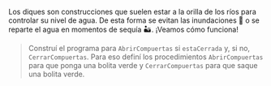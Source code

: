 <gs-attire attire-url="https://raw.githubusercontent.com/MumukiProject/mumuki-guia-gobstones-hidrica/master/assets/attires/config_1581700301376.json"></gs-attire>

Los diques son construcciones que suelen estar a la orilla de los ríos para controlar su nivel de agua. De esta forma se evitan las inundaciones :ocean: o se reparte el agua en momentos de sequía :desert:. ¡Veamos cómo funciona! 

> Construí el programa para `AbrirCompuertas` si `estaCerrada` y, si no, `CerrarCompuertas`. Para eso definí los procedimientos `AbrirCompuertas` para que ponga una bolita verde y `CerrarCompuertas` para que saque una bolita verde.